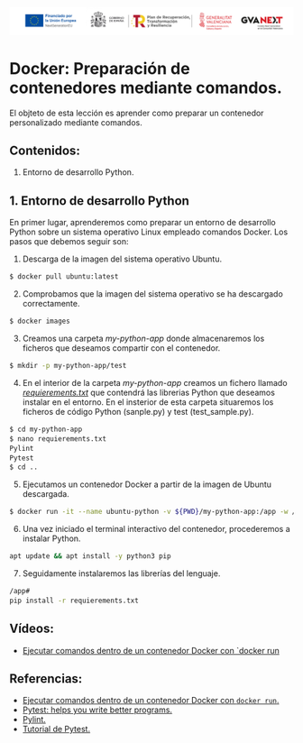 ![Logotipos Fondos Next Generation](../imagenes/Logotipo_ME_FP_GV_FSE.png)
# Docker: Preparación de contenedores mediante comandos.
El objteto de esta lección es aprender como preparar un contenedor personalizado mediante comandos.

## Contenidos:
1. Entorno de desarrollo Python.

## 1. Entorno de desarrollo Python
En primer lugar, aprenderemos como preparar un entorno de desarrollo Python sobre un sistema operativo Linux empleado comandos Docker. Los pasos que debemos seguir son:
1. Descarga de la imagen del sistema operativo Ubuntu.
```bash
$ docker pull ubuntu:latest
```
2. Comprobamos que la imagen del sistema operativo se ha descargado correctamente.
```bash
$ docker images
```
3. Creamos una carpeta *my-python-app* donde almacenaremos los ficheros que deseamos compartir con el contenedor.
```bash
$ mkdir -p my-python-app/test
```
4. En el interior de la carpeta *my-python-app* creamos un fichero llamado *[requierements.txt](../my-python-app/requierements.txt)* que contendrá las librerias Python que deseamos instalar en el entorno. En el insterior de esta carpeta situaremos los ficheros de código Python (sanple.py) y test (test_sample.py).
```bash
$ cd my-python-app
$ nano requierements.txt
Pylint
Pytest
$ cd ..
```

5. Ejecutamos un contenedor Docker a partir de la imagen de Ubuntu descargada.
```bash
$ docker run -it --name ubuntu-python -v ${PWD}/my-python-app:/app -w /app ubuntu
```
6. Una vez iniciado el terminal interactivo del contenedor, procederemos a instalar Python.
```sh
apt update && apt install -y python3 pip
```
7. Seguidamente instalaremos las librerías del lenguaje.
```sh
/app# 
pip install -r requierements.txt
```


## Vídeos:
- [Ejecutar comandos dentro de un contenedor Docker con `docker run](https://youtu.be/3zxWWRmOdug)


## Referencias:
- [Ejecutar comandos dentro de un contenedor Docker con `docker run`.](https://geekytheory.com/curso-docker-ejecutar-comandos-dentro-contenedor-docker-run/)
- [Pytest: helps you write better programs.](https://docs.pytest.org/en/7.4.x/)
- [Pylint.](https://pypi.org/project/pylint/)
- [Tutorial de Pytest.](https://misovirtual.virtual.uniandes.edu.co/codelabs/tutorial-PyTest/index.html?index=..%2F..index#0)

